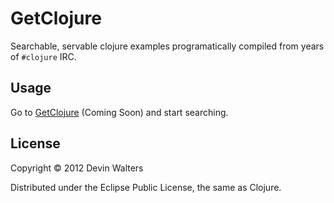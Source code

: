 # GetClojure

Searchable, servable clojure examples programatically compiled from years
of `#clojure` IRC.

## Usage

Go to [GetClojure](http://getclojure.com) (Coming Soon) and start searching.

## License

Copyright © 2012 Devin Walters

Distributed under the Eclipse Public License, the same as Clojure.

